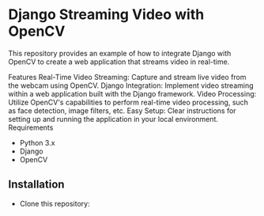 # Django Streaming Video with OpenCV
This repository provides an example of how to integrate Django with OpenCV to create a web application that streams video in real-time.

Features
Real-Time Video Streaming: Capture and stream live video from the webcam using OpenCV.
Django Integration: Implement video streaming within a web application built with the Django framework.
Video Processing: Utilize OpenCV's capabilities to perform real-time video processing, such as face detection, image filters, etc.
Easy Setup: Clear instructions for setting up and running the application in your local environment.
Requirements
- Python 3.x
- Django
- OpenCV
## Installation
- Clone this repository:
